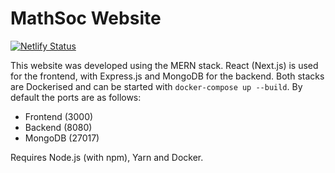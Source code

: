 # MathSoc Website

[![Netlify Status](https://api.netlify.com/api/v1/badges/24c5a751-d8e1-4b46-94c2-9b2df653e7e0/deploy-status)](https://app.netlify.com/sites/unswmathsoc/deploys)

This website was developed using the MERN stack. React (Next.js) is used for the frontend, with Express.js and MongoDB for the backend. Both stacks are Dockerised and can be started with `docker-compose up --build`. By default the ports are as follows:

- Frontend (3000)
- Backend (8080)
- MongoDB (27017)

Requires Node.js (with npm), Yarn and Docker.
